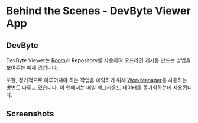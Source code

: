 # Behind the Scenes - DevByte Viewer App

## DevByte

DevByte Viewer는 [Room](https://developer.android.com/topic/libraries/architecture/room)과 Repository를 사용하여 오프라인 캐시를 만드는 방법을 보여주는 예제 앱입니다.

또한, 정기적으로 이루어져야 하는 작업을 예약하기 위해 [WorkManager](https://developer.android.com/topic/libraries/architecture/workmanager)를 사용하는 방법도 다루고 있습니다. 이 앱에서는 매일 백그라운드 데이터를 동기화하는데 사용됩니다. 

## Screenshots

